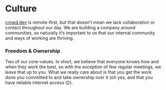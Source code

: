 # Culture

[crowd.dev](http://crowd.dev) is remote-first, but that doesn’t mean we lack collaboration or contact throughout our day. We are building a company around communities, so naturally it’s important to us that our internal community and ways of working are thriving.

### Freedom & Ownership

Two of our core-values. In short, we believe that everyone knows how and when they work the best, so with the exception of few regular meetings, we leave that up to you. What we really care about is that you get the work done you committed to and take ownership over it (oh yes, and that you have reliable internet access 😉).



